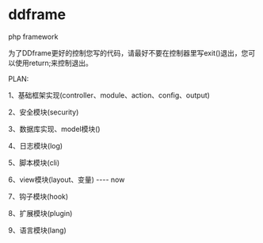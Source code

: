 ddframe
=======

php framework

为了DDframe更好的控制您写的代码，请最好不要在控制器里写exit()退出，您可以使用return;来控制退出。

PLAN:

1、基础框架实现(controller、module、action、config、output)

2、安全模块(security)

3、数据库实现、model模块()

4、日志模块(log)

5、脚本模块(cli)

6、view模块(layout、变量)  ---- now

7、钩子模块(hook)

8、扩展模块(plugin)

9、语言模块(lang)

